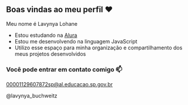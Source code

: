 ## Boas vindas ao meu perfil ❤️

Meu nome é Lavynya Lohane 

- Estou estudando na [Alura](https://www.alura.com.br)
- Estou me desenvolvendo na linguagem JavaScript
- Utilizo esse espaço para minha organização e compartilhamento dos meus projetos desenvolvidos

### Você pode entrar em contato comigo 📫

00001129607872sp@al.educacao.sp.gov.br

@lavynya_buchweitz
